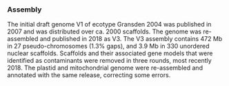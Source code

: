 ### Assembly

The initial draft genome V1 of ecotype Gransden 2004 was published in
2007 and was distributed over ca. 2000 scaffolds. The genome was
re-assembled and published in 2018 as V3. The V3 assembly contains 472
Mb in 27 pseudo-chromosomes (1.3% gaps), and 3.9 Mb in 330 unordered
nuclear scaffolds. Scaffolds and their associated gene models that were
identified as contaminants were removed in three rounds, most recently
2018. The plastid and mitochondrial genome were re-assembled and
annotated with the same release, correcting some errors.
